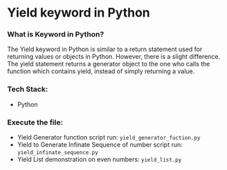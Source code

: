 # Yield keyword in Python

### What is <Yield> Keyword in Python?
 The Yield keyword in Python is similar to a return statement used for returning values or objects in Python. However, there is a slight difference. The yield statement returns a generator object to the one who calls the function which contains yield, instead of simply returning a value. 

 
### Tech Stack:
+ Python

### Execute the file:
+ Yield Generator function script run: `yield_generator_fuction.py`
+ Yield to Generate Infinate Sequence of number script run: `yield_infinate_sequence.py`
+ Yield List demonstration on even numbers: `yield_list.py`